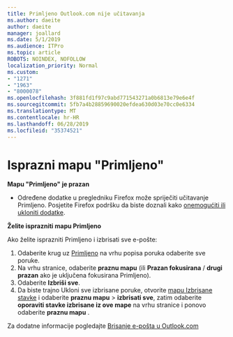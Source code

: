 ```yaml
---
title: Primljeno Outlook.com nije učitavanja
ms.author: daeite
author: daeite
manager: joallard
ms.date: 5/1/2019
ms.audience: ITPro
ms.topic: article
ROBOTS: NOINDEX, NOFOLLOW
localization_priority: Normal
ms.custom:
- "1271"
- "1963"
- "8000078"
ms.openlocfilehash: 3f881fd1f97c9abd771543271a0b6813e79e6e4f
ms.sourcegitcommit: 5fb7a4b28859690020efdea630d03e70cc0e6334
ms.translationtype: MT
ms.contentlocale: hr-HR
ms.lasthandoff: 06/28/2019
ms.locfileid: "35374521"
---
```

# <a name="empty-inbox"></a>Isprazni mapu "Primljeno"

**Mapu "Primljeno" je prazan**

- Određene dodatke u pregledniku Firefox može spriječiti učitavanje Primljeno. Posjetite Firefox podršku da biste doznali kako [onemogućiti ili ukloniti dodatke](https://support.mozilla.org/kb/disable-or-remove-add-ons).

**Želite isprazniti mapu Primljeno**

Ako želite isprazniti Primljeno i izbrisati sve e-pošte:

1. Odaberite krug uz [Primljeno](https://outlook.live.com/mail/inbox) na vrhu popisa poruka odaberite sve poruke.
1. Na vrhu stranice, odaberite **praznu mapu** (ili **Prazan fokusirana** / **drugi prazan** ako je uključena fokusirana Primljeno).
1. Odaberite **Izbriši sve**.
1. Da biste trajno Ukloni sve izbrisane poruke, otvorite [mapu Izbrisane stavke](https://outlook.live.com/mail/deleteditems) i odaberite **praznu mapu** > **izbrisati sve**, zatim odaberite **oporaviti stavke izbrisane iz ove mape** na vrhu stranice i ponovo odaberite **praznu mapu** .

Za dodatne informacije pogledajte [Brisanje e-pošta u Outlook.com](https://support.office.com/article/a9b63739-5392-412a-8e9a-d4b02708dee4)